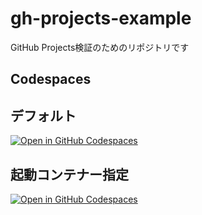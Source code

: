 # gh-projects-example
GitHub Projects検証のためのリポジトリです

## Codespaces 
## デフォルト
[![Open in GitHub Codespaces](https://github.com/codespaces/badge.svg)](https://codespaces.new/Hideyasu-Ozawa/gh-projects-example)
## 起動コンテナー指定
[![Open in GitHub Codespaces](https://github.com/codespaces/badge.svg)](https://codespaces.new/Hideyasu-Ozawa/gh-projects-example??skip_quickstart=true&machine=standardLinux32gb&repo=934587189&ref=main&devcontainer_path=.devcontainer%2FcontainerB%2Fdevcontainer.json&geo=SoutheastAsia)
